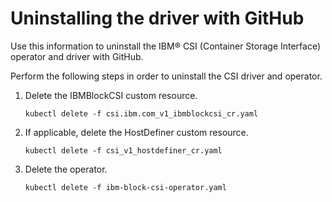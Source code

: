 # Uninstalling the driver with GitHub

Use this information to uninstall the IBM® CSI (Container Storage Interface) operator and driver with GitHub.

Perform the following steps in order to uninstall the CSI driver and operator.
1. Delete the IBMBlockCSI custom resource.

    ```
    kubectl delete -f csi.ibm.com_v1_ibmblockcsi_cr.yaml
    ```

2. If applicable, delete the HostDefiner custom resource.
    ```
    kubectl delete -f csi_v1_hostdefiner_cr.yaml
    ```

3. Delete the operator.

    ```
    kubectl delete -f ibm-block-csi-operator.yaml
    ```




